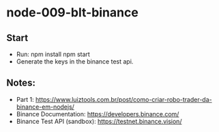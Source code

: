 # node-009-blt-binance

## Start
- Run:
    npm install
    npm start
- Generate the keys in the binance test api.

## Notes:
- Part 1:
    https://www.luiztools.com.br/post/como-criar-robo-trader-da-binance-em-nodejs/
- Binance Documentation:
    https://developers.binance.com/
- Binance Test API (sandbox):
    https://testnet.binance.vision/
    
